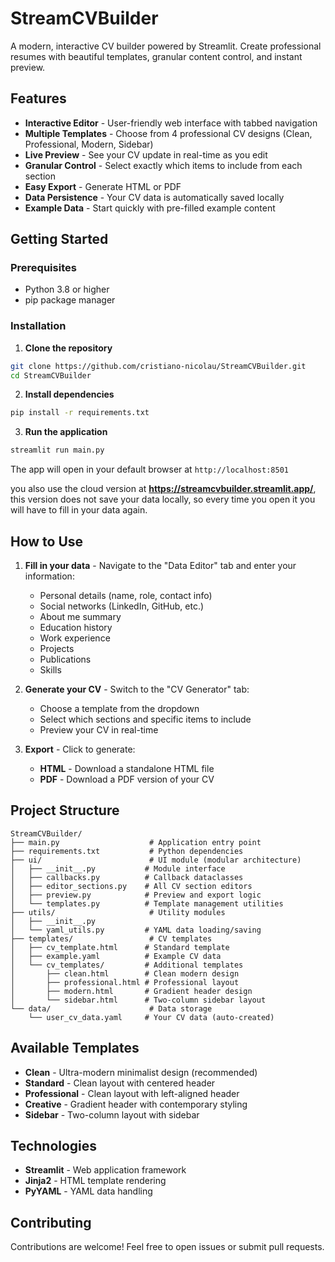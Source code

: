 # StreamCVBuilder

A modern, interactive CV builder powered by Streamlit. Create professional resumes with beautiful templates, granular content control, and instant preview.

## Features

- **Interactive Editor** - User-friendly web interface with tabbed navigation
- **Multiple Templates** - Choose from 4 professional CV designs (Clean, Professional, Modern, Sidebar)
- **Live Preview** - See your CV update in real-time as you edit
- **Granular Control** - Select exactly which items to include from each section
- **Easy Export** - Generate HTML or PDF
- **Data Persistence** - Your CV data is automatically saved locally
- **Example Data** - Start quickly with pre-filled example content

## Getting Started

### Prerequisites

- Python 3.8 or higher
- pip package manager

### Installation

1. **Clone the repository**
```bash
git clone https://github.com/cristiano-nicolau/StreamCVBuilder.git
cd StreamCVBuilder
```

2. **Install dependencies**
```bash
pip install -r requirements.txt
```

3. **Run the application**
```bash
streamlit run main.py
```

The app will open in your default browser at `http://localhost:8501`

you also use the cloud version at **https://streamcvbuilder.streamlit.app/**, this version does not save your data locally, so every time you open it you will have to fill in your data again.

## How to Use

1. **Fill in your data** - Navigate to the "Data Editor" tab and enter your information:
   - Personal details (name, role, contact info)
   - Social networks (LinkedIn, GitHub, etc.)
   - About me summary
   - Education history
   - Work experience
   - Projects
   - Publications
   - Skills

2. **Generate your CV** - Switch to the "CV Generator" tab:
   - Choose a template from the dropdown
   - Select which sections and specific items to include
   - Preview your CV in real-time

3. **Export** - Click to generate:
   - **HTML** - Download a standalone HTML file
   - **PDF** - Download a PDF version of your CV

## Project Structure

```
StreamCVBuilder/
├── main.py                    # Application entry point
├── requirements.txt           # Python dependencies
├── ui/                        # UI module (modular architecture)
│   ├── __init__.py           # Module interface
│   ├── callbacks.py          # Callback dataclasses
│   ├── editor_sections.py    # All CV section editors
│   ├── preview.py            # Preview and export logic
│   └── templates.py          # Template management utilities
├── utils/                     # Utility modules
│   ├── __init__.py
│   └── yaml_utils.py         # YAML data loading/saving
├── templates/                 # CV templates
│   ├── cv_template.html      # Standard template
│   ├── example.yaml          # Example CV data
│   └── cv_templates/         # Additional templates
│       ├── clean.html        # Clean modern design
│       ├── professional.html # Professional layout
│       ├── modern.html       # Gradient header design
│       └── sidebar.html      # Two-column sidebar layout
└── data/                      # Data storage
    └── user_cv_data.yaml     # Your CV data (auto-created)
```

## Available Templates

- **Clean** - Ultra-modern minimalist design (recommended)
- **Standard** - Clean layout with centered header
- **Professional** - Clean layout with left-aligned header
- **Creative** - Gradient header with contemporary styling
- **Sidebar** - Two-column layout with sidebar

## Technologies

- **Streamlit** - Web application framework
- **Jinja2** - HTML template rendering
- **PyYAML** - YAML data handling


## Contributing

Contributions are welcome! Feel free to open issues or submit pull requests.
